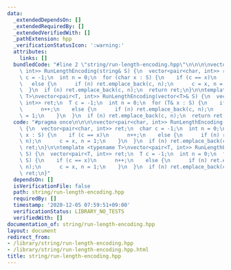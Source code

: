 ```yaml
---
data:
  _extendedDependsOn: []
  _extendedRequiredBy: []
  _extendedVerifiedWith: []
  _pathExtension: hpp
  _verificationStatusIcon: ':warning:'
  attributes:
    links: []
  bundledCode: "#line 2 \"string/run-length-encoding.hpp\"\n\n\n\nvector<pair<char,\
    \ int>> RunLengthEncoding(string& S) {\n  vector<pair<char, int>> ret;\n  char\
    \ c = -1;\n  int n = 0;\n  for (char x : S) {\n    if (c == x)\n      n++;\n \
    \   else {\n      if (n) ret.emplace_back(c, n);\n      c = x, n = 1;\n    }\n\
    \  }\n  if (n) ret.emplace_back(c, n);\n  return ret;\n}\n\ntemplate <typename\
    \ T>\nvector<pair<T, int>> RunLengthEncoding(vector<T>& S) {\n  vector<pair<T,\
    \ int>> ret;\n  T c = -1;\n  int n = 0;\n  for (T& x : S) {\n    if (c == x)\n\
    \      n++;\n    else {\n      if (n) ret.emplace_back(c, n);\n      c = x, n\
    \ = 1;\n    }\n  }\n  if (n) ret.emplace_back(c, n);\n  return ret;\n}\n"
  code: "#pragma once\n\n\n\nvector<pair<char, int>> RunLengthEncoding(string& S)\
    \ {\n  vector<pair<char, int>> ret;\n  char c = -1;\n  int n = 0;\n  for (char\
    \ x : S) {\n    if (c == x)\n      n++;\n    else {\n      if (n) ret.emplace_back(c,\
    \ n);\n      c = x, n = 1;\n    }\n  }\n  if (n) ret.emplace_back(c, n);\n  return\
    \ ret;\n}\n\ntemplate <typename T>\nvector<pair<T, int>> RunLengthEncoding(vector<T>&\
    \ S) {\n  vector<pair<T, int>> ret;\n  T c = -1;\n  int n = 0;\n  for (T& x :\
    \ S) {\n    if (c == x)\n      n++;\n    else {\n      if (n) ret.emplace_back(c,\
    \ n);\n      c = x, n = 1;\n    }\n  }\n  if (n) ret.emplace_back(c, n);\n  return\
    \ ret;\n}"
  dependsOn: []
  isVerificationFile: false
  path: string/run-length-encoding.hpp
  requiredBy: []
  timestamp: '2020-12-05 07:59:51+09:00'
  verificationStatus: LIBRARY_NO_TESTS
  verifiedWith: []
documentation_of: string/run-length-encoding.hpp
layout: document
redirect_from:
- /library/string/run-length-encoding.hpp
- /library/string/run-length-encoding.hpp.html
title: string/run-length-encoding.hpp
---
```

